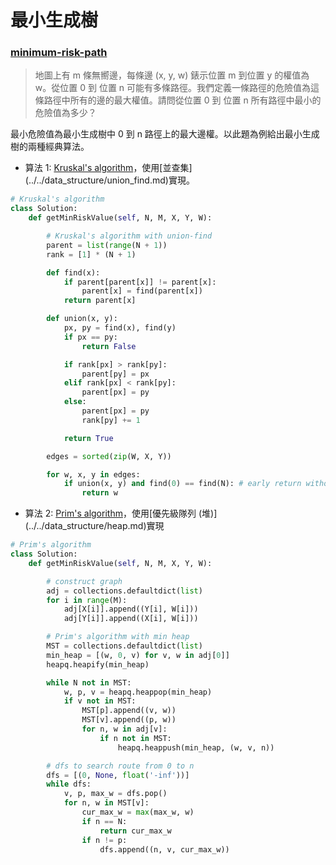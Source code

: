 # 最小生成樹

### [minimum-risk-path](https://www.lintcode.com/problem/minimum-risk-path/description)

> 地圖上有 m 條無嚮邊，每條邊 (x, y, w) 錶示位置 m 到位置 y 的權值為 w。從位置 0 到 位置 n 可能有多條路徑。我們定義一條路徑的危險值為這條路徑中所有的邊的最大權值。請問從位置 0 到 位置 n 所有路徑中最小的危險值為多少？

最小危險值為最小生成樹中 0 到 n 路徑上的最大邊權。以此題為例給出最小生成樹的兩種經典算法。

- 算法 1: [Kruskal's algorithm](<[https://en.wikipedia.org/wiki/Kruskal%27s_algorithm](https://en.wikipedia.org/wiki/Kruskal's_algorithm)>)，使用[並查集](../../data_structure/union_find.md)實現。

```Python
# Kruskal's algorithm
class Solution:
    def getMinRiskValue(self, N, M, X, Y, W):

        # Kruskal's algorithm with union-find
        parent = list(range(N + 1))
        rank = [1] * (N + 1)

        def find(x):
            if parent[parent[x]] != parent[x]:
                parent[x] = find(parent[x])
            return parent[x]

        def union(x, y):
            px, py = find(x), find(y)
            if px == py:
                return False

            if rank[px] > rank[py]:
                parent[py] = px
            elif rank[px] < rank[py]:
                parent[px] = py
            else:
                parent[px] = py
                rank[py] += 1

            return True

        edges = sorted(zip(W, X, Y))

        for w, x, y in edges:
            if union(x, y) and find(0) == find(N): # early return without constructing MST
                return w
```

- 算法 2: [Prim's algorithm](<[https://en.wikipedia.org/wiki/Prim%27s_algorithm](https://en.wikipedia.org/wiki/Prim's_algorithm)>)，使用[優先級隊列 (堆)](../../data_structure/heap.md)實現

```Python
# Prim's algorithm
class Solution:
    def getMinRiskValue(self, N, M, X, Y, W):

        # construct graph
        adj = collections.defaultdict(list)
        for i in range(M):
            adj[X[i]].append((Y[i], W[i]))
            adj[Y[i]].append((X[i], W[i]))

        # Prim's algorithm with min heap
        MST = collections.defaultdict(list)
        min_heap = [(w, 0, v) for v, w in adj[0]]
        heapq.heapify(min_heap)

        while N not in MST:
            w, p, v = heapq.heappop(min_heap)
            if v not in MST:
                MST[p].append((v, w))
                MST[v].append((p, w))
                for n, w in adj[v]:
                    if n not in MST:
                        heapq.heappush(min_heap, (w, v, n))

        # dfs to search route from 0 to n
        dfs = [(0, None, float('-inf'))]
        while dfs:
            v, p, max_w = dfs.pop()
            for n, w in MST[v]:
                cur_max_w = max(max_w, w)
                if n == N:
                    return cur_max_w
                if n != p:
                    dfs.append((n, v, cur_max_w))
```
